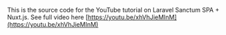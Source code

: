 This is the source code for the YouTube tutorial on Laravel Sanctum SPA + Nuxt.js. See full video here [https://youtu.be/xhVhJieMInM](https://youtu.be/xhVhJieMInM)
